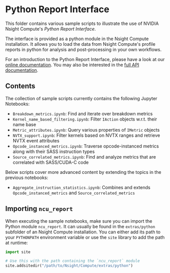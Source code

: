 # Python Report Interface

This folder contains various sample scripts to illustrate the use of NVIDIA Nsight Compute's _Python Report Interface_.

The interface is provided as a python module in the Nsight Compute installation. It allows you to load the data from Nsight Compute's profile reports in python for analysis and post-processing in your own workflows.

For an introduction to the Python Report Interface, please have a look at our [online documentation].
You may also be interested in the [full API documentation].

## Contents

The collection of sample scripts currently contains the following Jupyter Notebooks:

* `Breakdown_metrics.ipynb`: Find and iterate over breakdown metrics
* `Kernel_name_based_filtering.ipynb`: Filter `IAction` objects w.r.t. their name base
* `Metric_attributes.ipynb`: Query various properties of `IMetric` objects
* `NVTX_support.ipynb`: Filter kernels based on NVTX ranges and retrieve NVTX event attributes
* `Opcode_instanced_metrics.ipynb`: Traverse opcode-instanced metrics along with their SASS instruction types
* `Source_correlated_metrics.ipynb`: Find and analyze metrics that are correlated with SASS/CUDA-C code

Below scripts cover more advanced content by extending the topics in the previous notebooks:

* `Aggregate_instruction_statistics.ipynb`: Combines and extends `Opcode_instanced_metrics` and `Source_correlated_metrics`

## Importing `ncu_report`

When executing the sample notebooks, make sure you can import the Python module `ncu_report`.
It can usually be found in the `extras/python` subfolder of an Nsight Compute installation.
You can either add its path to your `PYTHONPATH` environment variable or use the `site` library
to add the path at runtime:

```Python
import site

# Use this with the path containing the `ncu_report` module
site.addsitedir("/path/to/Nsight/Compute/extras/python")
```

[online documentation]: https://docs.nvidia.com/nsight-compute/CustomizationGuide/index.html#python-report-interface
[full API documentation]: https://docs.nvidia.com/nsight-compute/NvRulesAPI/index.html
